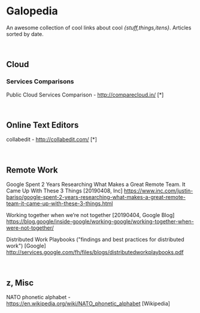 # Galopedia
An awesome collection of cool links about cool *{stuff,things,itens}*. Articles sorted by date.

&nbsp;
&nbsp;
&nbsp;


## Cloud ##

### Services Comparisons
Public Cloud Services Comparison - http://comparecloud.in/ [*]



&nbsp;
&nbsp;



## Online Text Editors
collabedit - http://collabedit.com/ [*]



&nbsp;
&nbsp;



## Remote Work
Google Spent 2 Years Researching What Makes a Great Remote Team. It Came Up With These 3 Things [20190408, Inc]
https://www.inc.com/justin-bariso/google-spent-2-years-researching-what-makes-a-great-remote-team-it-came-up-with-these-3-things.html

Working together when we’re not together [20190404, Google Blog]
https://blog.google/inside-google/working-google/working-together-when-were-not-together/

Distributed Work Playbooks ("findings and best practices for distributed work") [Google]
http://services.google.com/fh/files/blogs/distributedworkplaybooks.pdf



&nbsp;
&nbsp;


## z, Misc
NATO phonetic alphabet - https://en.wikipedia.org/wiki/NATO_phonetic_alphabet [Wikipedia]


